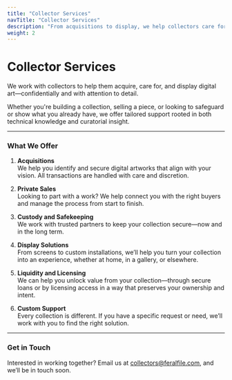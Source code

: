 ```yaml
---
title: "Collector Services"
navTitle: "Collector Services"
description: "From acquisitions to display, we help collectors care for and engage with digital art—confidentially and with attention to detail."
weight: 2
---
```


# Collector Services

We work with collectors to help them acquire, care for, and display digital art—confidentially and with attention to detail.

Whether you're building a collection, selling a piece, or looking to safeguard or show what you already have, we offer tailored support rooted in both technical knowledge and curatorial insight.

---

### What We Offer

1. **Acquisitions**  
   We help you identify and secure digital artworks that align with your vision. All transactions are handled with care and discretion.

2. **Private Sales**  
   Looking to part with a work? We help connect you with the right buyers and manage the process from start to finish.

3. **Custody and Safekeeping**  
   We work with trusted partners to keep your collection secure—now and in the long term.

4. **Display Solutions**  
   From screens to custom installations, we’ll help you turn your collection into an experience, whether at home, in a gallery, or elsewhere.

5. **Liquidity and Licensing**  
   We can help you unlock value from your collection—through secure loans or by licensing access in a way that preserves your ownership and intent.

6. **Custom Support**  
   Every collection is different. If you have a specific request or need, we’ll work with you to find the right solution.

---

### Get in Touch

Interested in working together? Email us at <a href="mailto:collectors@feralfile.com">collectors@feralfile.com</a>, and we’ll be in touch soon.